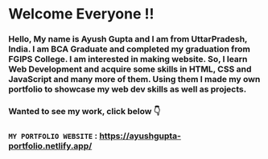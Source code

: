 # Welcome Everyone !!

### <p> Hello, My name is Ayush Gupta and I am from UttarPradesh, India. I am BCA Graduate and completed my graduation from FGIPS College. I am interested in making website. So, I learn Web Development and acquire some skills in HTML, CSS and JavaScript and many more of them. Using them I made my own portfolio to showcase my web dev skills as well as projects. </p> 


### <p>Wanted to see my work, click below 👇</p>

### `MY PORTFOLIO WEBSITE` : https://ayushgupta-portfolio.netlify.app/


